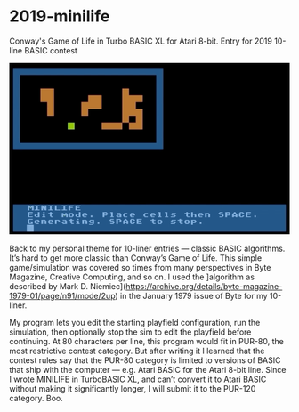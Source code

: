 # 2019-minilife
Conway's Game of Life in Turbo BASIC XL for Atari 8-bit. Entry for 2019 10-line BASIC contest

![screenshot](minilife.gif)

Back to my personal theme for 10-liner entries — classic BASIC algorithms. It’s hard to get more classic than Conway’s Game of Life. This simple game/simulation was covered so times from many perspectives in Byte Magazine, Creative Computing, and so on. I used the ]algorithm as described by Mark D. Niemiec](https://archive.org/details/byte-magazine-1979-01/page/n91/mode/2up) in the January 1979 issue of Byte for my 10-liner.

My program lets you edit the starting playfield configuration, run the simulation, then optionally stop the sim to edit the playfield before continuing. At 80 characters per line, this program would fit in PUR-80, the most restrictive contest category. But after writing it I learned that the contest rules say that the PUR-80 category is limited to versions of BASIC that ship with the computer — e.g. Atari BASIC for the Atari 8-bit line. Since I wrote MINILIFE in TurboBASIC XL, and can’t convert it to Atari BASIC without making it significantly longer, I will submit it to the PUR-120 category. Boo.
